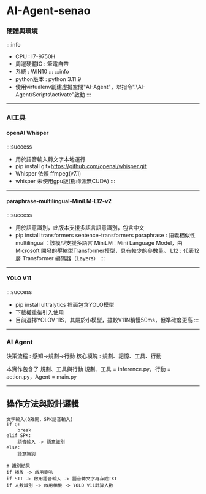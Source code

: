 # AI-Agent-senao

### 硬體與環境
:::info
- CPU : I7-9750H
- 周邊硬體IO : 筆電自帶
- 系統 : WIN10
:::
:::info
- python版本 : python 3.11.9
- 使用virtualenv創建虛擬空間"AI-Agent"，以指令".\AI-Agent\Scripts\activate"啟動
:::

---

### AI工具
#### openAI Whisper
:::success
- 用於語音輸入轉文字本地運行
- pip install git+https://github.com/openai/whisper.git
- Whisper 依賴 ffmpeg(v7.1)
- whisper 未使用gpu版(樹梅派無CUDA)
:::
----
#### paraphrase-multilingual-MiniLM-L12-v2
:::success
- 用於語意識別，此版本支援多語言語意識別，包含中文
- pip install transformers sentence-transformers
paraphrase : 語義相似性
multilingual：該模型支援多語言
MiniLM : Mini Language Model，由 Microsoft 開發的壓縮型Transformer模型，具有較少的參數量。
L12 : 代表12層 Transformer 編碼器（Layers）
:::
----
#### YOLO V11
:::success
- pip install ultralytics 裡面包含YOLO模型
- 下載權重後引入使用
- 目前選擇YOLOV 11S，其屬於小模型，雖較V11N稍慢50ms，但準確度更高
:::

---

### AI Agent 
決策流程 : 感知->規劃->行動
核心模塊 : 規劃、記憶、工具、行動

本實作包含了 規劃、工具與行動
規劃、工具 = inference.py，行動 = action.py，Agent = main.py

---

## 操作方法與設計邏輯
```
文字輸入(Q離開，SPK語音輸入)
if Q:
    break
elif SPK:
    語音輸入 -> 語意識別
else:
    語意識別

# 識別結果
if 播放 -> 啟用喇叭
if STT -> 啟用語音輸入 -> 語音轉文字再存成TXT
if 人數識別 -> 啟用相機 -> YOLO V11計算人數
```

